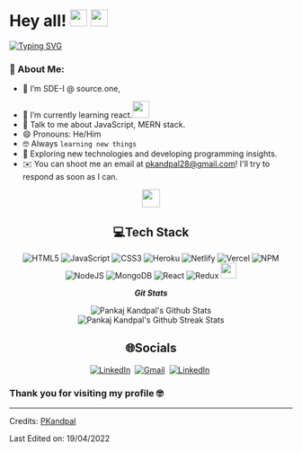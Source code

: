 # Hey all! <img src= "https://media2.giphy.com/media/Lm5hxmmI6ucOQGfjKj/giphy.gif?cid=6c09b952o9xti0m387z597k2xqipch3qmqjydym98oef87ve&rid=giphy.gif&ct=s" width= "30" height= "30"> <img src= "https://media.tenor.com/images/2adfe94e69139f3e22623b61d375a7a7/tenor.gif" width= "30" height= "30">

[![Typing SVG](https://readme-typing-svg.herokuapp.com?font=Architects+Daughter&color=7AF79A&size=30&lines=Hey!+This+is+Pankaj+Kandpal!;I'm+a+learning+developer...;And+I'm+a+proud+GitHub+user)](https://git.io/typing-svg)

### 🤵 About Me:
- 🤔 I’m SDE-I @ source.one, 
<!-- - <a href="https://drive.google.com/drive/folders/1BMi1ien7l-GdsrYODpWg9FW1SwUvG_JF">LINK TO MY RESUME</a>. -->
- 🌱 I’m currently learning react.<img src="https://media.giphy.com/media/WUlplcMpOCEmTGBtBW/giphy.gif" width="30">
- 💬 Talk to me about JavaScript, MERN stack.
- 😄 Pronouns: He/Him
-  :nerd_face: Always `learning new things`
- 👯 Exploring new technologies and developing programming insights.
- ✉️  You can shoot me an email at pkandpal28@gmail.com! I'll try to respond as soon as I can.

<div align="center">
  
  
  
<img src = "https://media2.giphy.com/media/QssGEmpkyEOhBCb7e1/giphy.gif?cid=ecf05e47a0n3gi1bfqntqmob8g9aid1oyj2wr3ds3mg700bl&rid=giphy.gif" width = 32px> 
  <br>
  <h2> 💻Tech Stack </h2>
</div>
<div align="center" >
  
![HTML5](https://img.shields.io/badge/html5-%23E34F26.svg?style=for-the-badge&logo=html5&logoColor=white) ![JavaScript](https://img.shields.io/badge/javascript-%23323330.svg?style=for-the-badge&logo=javascript&logoColor=%23F7DF1E) ![CSS3](https://img.shields.io/badge/css3-%231572B6.svg?style=for-the-badge&logo=css3&logoColor=white) ![Heroku](https://img.shields.io/badge/heroku-%23430098.svg?style=for-the-badge&logo=heroku&logoColor=white) ![Netlify](https://img.shields.io/badge/netlify-%23000000.svg?style=for-the-badge&logo=netlify&logoColor=#00C7B7)  ![Vercel](https://img.shields.io/badge/vercel-%23000000.svg?style=for-the-badge&logo=vercel&logoColor=white) ![NPM](https://img.shields.io/badge/NPM-%23000000.svg?style=for-the-badge&logo=npm&logoColor=white) ![NodeJS](https://img.shields.io/badge/node.js-6DA55F?style=for-the-badge&logo=node.js&logoColor=white) ![MongoDB](https://img.shields.io/badge/MongoDB-%234ea94b.svg?style=for-the-badge&logo=mongodb&logoColor=white)
 ![React](https://img.shields.io/badge/react-%231572B6.svg?style=for-the-badge&logo=react&logoColor=white)
  ![Redux](https://img.shields.io/badge/redux-%231572B6.svg?style=for-the-badge&logo=redux&logoColor=white)
  <img src="https://camo.githubusercontent.com/202a58d250ff1d21ee70433e0070b55f8fed747f8883c1750742aa791b1ad871/68747470733a2f2f696d672e736869656c64732e696f2f62616467652f2d4769744875622d3035313232413f7374796c653d666c6174266c6f676f3d676974687562" height="28"/>
  
  </div>

  <p align="center"><i><b>Git Stats</b></i></p>
  <div align="center" >
<img align="center" src="https://github-readme-stats.vercel.app/api?username=pankajnandi&show_icons=true&theme=dark" alt="Pankaj Kandpal's Github Stats"><br/>
<img align="center" src="https://github-readme-streak-stats.herokuapp.com/?user=pankajnandi&theme=dark" alt="Pankaj Kandpal's Github Streak Stats">
 

## 🌐Socials
<a href="https://www.linkedin.com/in/kandpalpankaj/"><img src="https://img.shields.io/badge/linkedin-%230077B5.svg?&style=for-the-badge&logo=linkedin&logoColor=white" alt="LinkedIn" /></a>&nbsp;
<a href="mailto:pkandpal28@gmail.com?subject=Hi"><img src="https://img.shields.io/badge/gmail-%23D14836.svg?&style=for-the-badge&logo=gmail&logoColor=white" alt="Gmail"/></a>&nbsp;
<a href="https://twitter.com/PankajKandpal96"><img src="https://img.shields.io/badge/twitter-%230077B5.svg?&style=for-the-badge&logo=twitter&logoColor=white" alt="LinkedIn" /></a>&nbsp;
<!--<a href="https://kkvanonymous.github.io/"><img alt="Website" src="https://img.shields.io/website?style=for-the-badge&up_message=portfolio&url=https%3A%2F%2Fkkvanonymous.github.io%2F"></a>-->
</div>

### Thank you for visiting my profile 🤓 
-----
Credits: [PKandpal](https://github.com/pankajnandi)

Last Edited on: 19/04/2022










